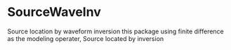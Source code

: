 # SourceWaveInv
Source location by waveform inversion
this package using finite difference as the modeling operater, Source located by inversion 

